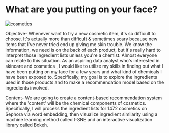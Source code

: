 # What are you putting on your face?
![cosmetics](https://user-images.githubusercontent.com/130233279/235769900-4481486d-6288-407c-ac57-0b8888a65539.jpg)


Objective-
Whenever  want to try a new cosmetic item, it's so difficult to choose. It's actually more than difficult & sometimes scary because new items that I've never tried end up giving me skin trouble. We know the information, we need is on the back of each product, but it's really hard to interpret those ingredient lists unless you're a chemist. Almost everyone can relate to this situation. As an aspiring data analyst who's interested in skincare and cosmetics , I would like to utilize my skills in finding out what I have been putting on my face for a few  years and what kind of chemicals I have been exposed to. Specifically, my goal is to explore the ingredients used in those products and to make a recommendation model based on the ingredients involved.


Content-
We are going to create a content-based recommendation system where the 'content' will be the chemical components of cosmetics. Specifically, I will process the ingredient lists for 1472 cosmetics on Sephora via word embedding, then visualize ingredient similarity using a machine learning method called t-SNE and an interactive visualization library called Bokeh. 
